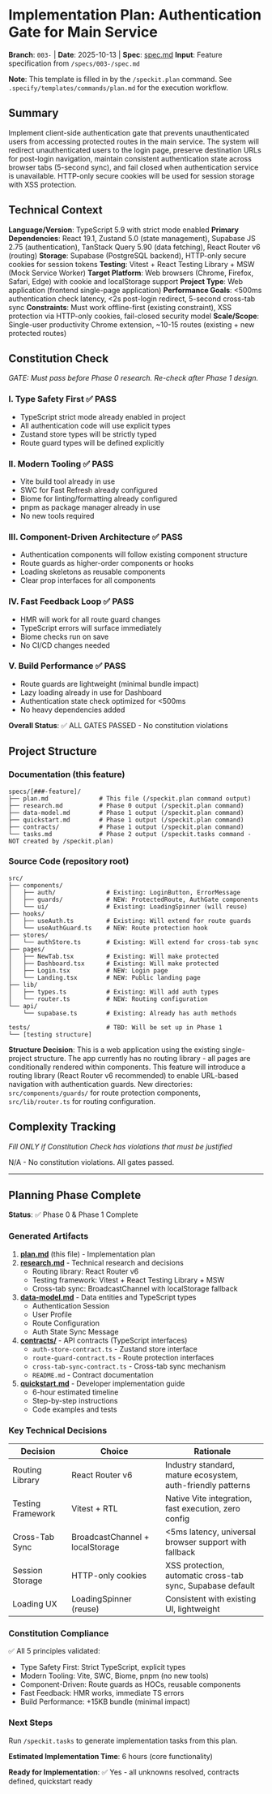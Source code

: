 # Implementation Plan: Authentication Gate for Main Service

**Branch**: `003-` | **Date**: 2025-10-13 | **Spec**: [spec.md](./spec.md)
**Input**: Feature specification from `/specs/003-/spec.md`

**Note**: This template is filled in by the `/speckit.plan` command. See `.specify/templates/commands/plan.md` for the execution workflow.

## Summary

Implement client-side authentication gate that prevents unauthenticated users from accessing protected routes in the main service. The system will redirect unauthenticated users to the login page, preserve destination URLs for post-login navigation, maintain consistent authentication state across browser tabs (5-second sync), and fail closed when authentication service is unavailable. HTTP-only secure cookies will be used for session storage with XSS protection.

## Technical Context

**Language/Version**: TypeScript 5.9 with strict mode enabled
**Primary Dependencies**: React 19.1, Zustand 5.0 (state management), Supabase JS 2.75 (authentication), TanStack Query 5.90 (data fetching), React Router v6 (routing)
**Storage**: Supabase (PostgreSQL backend), HTTP-only secure cookies for session tokens
**Testing**: Vitest + React Testing Library + MSW (Mock Service Worker)
**Target Platform**: Web browsers (Chrome, Firefox, Safari, Edge) with cookie and localStorage support
**Project Type**: Web application (frontend single-page application)
**Performance Goals**: <500ms authentication check latency, <2s post-login redirect, 5-second cross-tab sync
**Constraints**: Must work offline-first (existing constraint), XSS protection via HTTP-only cookies, fail-closed security model
**Scale/Scope**: Single-user productivity Chrome extension, ~10-15 routes (existing + new protected routes)

## Constitution Check

*GATE: Must pass before Phase 0 research. Re-check after Phase 1 design.*

### I. Type Safety First ✅ PASS
- TypeScript strict mode already enabled in project
- All authentication code will use explicit types
- Zustand store types will be strictly typed
- Route guard types will be defined explicitly

### II. Modern Tooling ✅ PASS
- Vite build tool already in use
- SWC for Fast Refresh already configured
- Biome for linting/formatting already configured
- pnpm as package manager already in use
- No new tools required

### III. Component-Driven Architecture ✅ PASS
- Authentication components will follow existing component structure
- Route guards as higher-order components or hooks
- Loading skeletons as reusable components
- Clear prop interfaces for all components

### IV. Fast Feedback Loop ✅ PASS
- HMR will work for all route guard changes
- TypeScript errors will surface immediately
- Biome checks run on save
- No CI/CD changes needed

### V. Build Performance ✅ PASS
- Route guards are lightweight (minimal bundle impact)
- Lazy loading already in use for Dashboard
- Authentication state check optimized for <500ms
- No heavy dependencies added

**Overall Status**: ✅ ALL GATES PASSED - No constitution violations

## Project Structure

### Documentation (this feature)

```
specs/[###-feature]/
├── plan.md              # This file (/speckit.plan command output)
├── research.md          # Phase 0 output (/speckit.plan command)
├── data-model.md        # Phase 1 output (/speckit.plan command)
├── quickstart.md        # Phase 1 output (/speckit.plan command)
├── contracts/           # Phase 1 output (/speckit.plan command)
└── tasks.md             # Phase 2 output (/speckit.tasks command - NOT created by /speckit.plan)
```

### Source Code (repository root)

```
src/
├── components/
│   ├── auth/              # Existing: LoginButton, ErrorMessage
│   ├── guards/            # NEW: ProtectedRoute, AuthGate components
│   └── ui/                # Existing: LoadingSpinner (will reuse)
├── hooks/
│   ├── useAuth.ts         # Existing: Will extend for route guards
│   └── useAuthGuard.ts    # NEW: Route protection hook
├── stores/
│   └── authStore.ts       # Existing: Will extend for cross-tab sync
├── pages/
│   ├── NewTab.tsx         # Existing: Will make protected
│   ├── Dashboard.tsx      # Existing: Will make protected
│   ├── Login.tsx          # NEW: Login page
│   └── Landing.tsx        # NEW: Public landing page
├── lib/
│   ├── types.ts           # Existing: Will add auth types
│   └── router.ts          # NEW: Routing configuration
└── api/
    └── supabase.ts        # Existing: Already has auth methods

tests/                     # TBD: Will be set up in Phase 1
└── [testing structure]
```

**Structure Decision**: This is a web application using the existing single-project structure. The app currently has no routing library - all pages are conditionally rendered within components. This feature will introduce a routing library (React Router v6 recommended) to enable URL-based navigation with authentication guards. New directories: `src/components/guards/` for route protection components, `src/lib/router.ts` for routing configuration.

## Complexity Tracking

*Fill ONLY if Constitution Check has violations that must be justified*

N/A - No constitution violations. All gates passed.

---

## Planning Phase Complete

**Status**: ✅ Phase 0 & Phase 1 Complete

### Generated Artifacts

1. **[plan.md](./plan.md)** (this file) - Implementation plan
2. **[research.md](./research.md)** - Technical research and decisions
   - Routing library: React Router v6
   - Testing framework: Vitest + React Testing Library + MSW
   - Cross-tab sync: BroadcastChannel with localStorage fallback
3. **[data-model.md](./data-model.md)** - Data entities and TypeScript types
   - Authentication Session
   - User Profile
   - Route Configuration
   - Auth State Sync Message
4. **[contracts/](./contracts/)** - API contracts (TypeScript interfaces)
   - `auth-store-contract.ts` - Zustand store interface
   - `route-guard-contract.ts` - Route protection interfaces
   - `cross-tab-sync-contract.ts` - Cross-tab sync mechanism
   - `README.md` - Contract documentation
5. **[quickstart.md](./quickstart.md)** - Developer implementation guide
   - 6-hour estimated timeline
   - Step-by-step instructions
   - Code examples and tests

### Key Technical Decisions

| Decision | Choice | Rationale |
|----------|--------|-----------|
| Routing Library | React Router v6 | Industry standard, mature ecosystem, auth-friendly patterns |
| Testing Framework | Vitest + RTL | Native Vite integration, fast execution, zero config |
| Cross-Tab Sync | BroadcastChannel + localStorage | <5ms latency, universal browser support with fallback |
| Session Storage | HTTP-only cookies | XSS protection, automatic cross-tab sync, Supabase default |
| Loading UX | LoadingSpinner (reuse) | Consistent with existing UI, lightweight |

### Constitution Compliance

✅ All 5 principles validated:
- Type Safety First: Strict TypeScript, explicit types
- Modern Tooling: Vite, SWC, Biome, pnpm (no new tools)
- Component-Driven: Route guards as HOCs, reusable components
- Fast Feedback: HMR works, immediate TS errors
- Build Performance: +15KB bundle (minimal impact)

### Next Steps

Run `/speckit.tasks` to generate implementation tasks from this plan.

**Estimated Implementation Time**: 6 hours (core functionality)

**Ready for Implementation**: ✅ Yes - all unknowns resolved, contracts defined, quickstart ready
